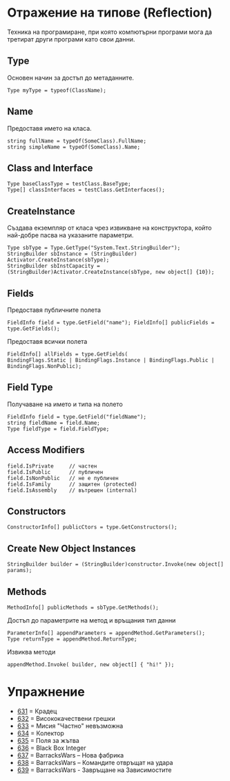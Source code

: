 # Отражение на типове (Reflection)

Техника на програмиране, при която компютърни програми мога да третират други програми като свои данни.

## Type
Основен начин за достъп до метаданните.
```
Type myType = typeof(ClassName);
```
## Name
Предоставя  името на класа.
```
string fullName = typeOf(SomeClass).FullName;
string simpleName = typeOf(SomeClass).Name;
```
## Class and Interface
```
Type baseClassType = testClass.BaseType;
Type[] classInterfaces = testClass.GetInterfaces();
```
## CreateInstance 
Създава екземпляр от класа чрез извикване на конструктора, който най-добре пасва на указаните параметри.
```
Type sbType = Type.GetType("System.Text.StringBuilder");
StringBuilder sbInstance = (StringBuilder) Activator.CreateInstance(sbType);
StringBuilder sbInstCapacity = (StringBuilder)Activator.CreateInstance(sbType, new object[] {10});
```
## Fields
Предоставя публичните полета
```
FieldInfo field = type.GetField("name"); FieldInfo[] publicFields = type.GetFields();
```
Предоставя всички полета
```
FieldInfo[] allFields = type.GetFields(
BindingFlags.Static | BindingFlags.Instance | BindingFlags.Public | BindingFlags.NonPublic); 
```
## Field Type
Получаване на името и типа на полето
```
FieldInfo field = type.GetField("fieldName");
string fieldName = field.Name;
Type fieldType = field.FieldType;
```
## Access Modifiers
```
field.IsPrivate     // частен
field.IsPublic      // публичен
field.IsNonPublic   // не е публичен
field.IsFamily      // защитен (protected)
field.IsAssembly    // вътрешен (internal)
```
## Constructors
```
ConstructorInfo[] publicCtors = type.GetConstructors();
```
## Create New Object Instances
```
StringBuilder builder = (StringBuilder)constructor.Invoke(new object[] params);
```
## Methods
```
MethodInfo[] publicMethods = sbType.GetMethods();
```
Достъп до параметрите на метод и връщания тип данни
```
ParameterInfo[] appendParameters = appendMethod.GetParameters();
Type returnType = appendMethod.ReturnType;
```
Извиква методи
```
appendMethod.Invoke( builder, new object[] { "hi!" });
```

# Упражнение
- [631](631) = Крадец 
- [632](632) = Висококачествени грешки
- [633](633) = Мисия "Частно" невъзможна
- [634](634) = Колектор
- [635](635) = Поля за жътва
- [636](636) = Black Box Integer
- [637](637) = BarracksWars – Нова фабрика
- [638](638) = BarracksWars – Командите отвръщат на удара
- [639](639) = BarracksWars - Завръщане на Зависимостите